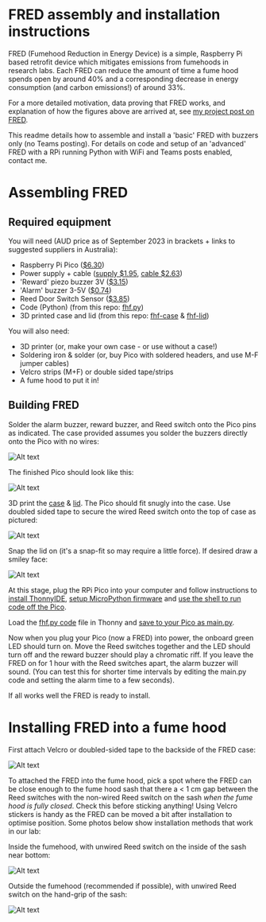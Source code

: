 # FRED assembly and installation instructions
FRED (Fumehood Reduction in Energy Device) is a simple, Raspberry Pi based retrofit device which mitigates emissions from fumehoods in research labs. Each FRED can reduce the amount of time a fume hood spends open by around 40% and a corresponding decrease in energy consumption (and carbon emissions!) of around 33%.

For a more detailed motivation, data proving that FRED works, and explanation of how the figures above are arrived at, see [my project post on FRED](https://nrmkirkwood.github.io/projects/fumehoodfred/).

This readme details how to assemble and install a 'basic' FRED with buzzers only (no Teams posting). For details on code and setup of an 'advanced' FRED with a RPi running Python with WiFi and Teams posts enabled, contact me.

# Assembling FRED

## Required equipment

You will need (AUD price as of September 2023 in brackets + links to suggested suppliers in Australia):

- Raspberry Pi Pico ([$6.30](https://core-electronics.com.au/raspberry-pi-pico.html))
- Power supply + cable ([supply $1.95](https://www.ebay.com.au/itm/284385278195), [cable $2.63](https://www.ebay.com.au/itm/384493783379))
- 'Reward' piezo buzzer 3V ([$3.15](https://core-electronics.com.au/piezo-buzzer-ps1240.html))
- 'Alarm' buzzer 3-5V ([$0.74](https://core-electronics.com.au/piezo-buzzer.html))
- Reed Door Switch Sensor ([$3.85](https://www.ebay.com.au/itm/154538574997))
- Code (Python) (from this repo: [fhf.py](https://github.com/nrmkirkwood/FumeHoodFred/blob/main/fhf.py))
- 3D printed case and lid (from this repo: [fhf-case](https://github.com/nrmkirkwood/FumeHoodFred/blob/main/fhf-case.stl) & [fhf-lid](https://github.com/nrmkirkwood/FumeHoodFred/blob/main/fhf-lid.stl))

You will also need:

- 3D printer (or, make your own case - or use without a case!)
- Soldering iron & solder (or, buy Pico with soldered headers, and use M-F jumper cables)
- Velcro strips (M+F) or double sided tape/strips
- A fume hood to put it in!

## Building FRED
Solder the alarm buzzer, reward buzzer, and Reed switch onto the Pico pins as indicated. The case provided assumes you solder the buzzers directly onto the Pico with no wires:

![Alt text](https://github.com/nrmkirkwood/FumeHoodFred/blob/main/images/fhf-1.jpg?raw=true "Title")

The finished Pico should look like this:

![Alt text](https://github.com/nrmkirkwood/FumeHoodFred/blob/main/images/fhf-2.jpg?raw=true "Title")

3D print the [case](https://github.com/nrmkirkwood/FumeHoodFred/blob/main/fhf-case.stl) & [lid](https://github.com/nrmkirkwood/FumeHoodFred/blob/main/fhf-lid.stl). The Pico should fit snugly into the case. Use doubled sided tape to secure the wired Reed switch onto the top of case as pictured:

![Alt text](https://github.com/nrmkirkwood/FumeHoodFred/blob/main/images/fhf-3.jpg?raw=true "Title")

Snap the lid on (it's a snap-fit so may require a little force). If desired draw a smiley face:

![Alt text](https://github.com/nrmkirkwood/FumeHoodFred/blob/main/images/fhf-4.jpg?raw=true "Title")

At this stage, plug the RPi Pico into your computer and follow instructions to [install ThonnyIDE](https://projects.raspberrypi.org/en/projects/getting-started-with-the-pico/2), [setup MicroPython firmware](https://projects.raspberrypi.org/en/projects/getting-started-with-the-pico/3) and [use the shell to run code off the Pico](https://projects.raspberrypi.org/en/projects/getting-started-with-the-pico/4).

Load the [fhf.py code](https://github.com/nrmkirkwood/FumeHoodFred/blob/main/fhf.py) file in Thonny and [save to your Pico as main.py](https://projects.raspberrypi.org/en/projects/getting-started-with-the-pico/9). 

Now when you plug your Pico (now a FRED) into power, the onboard green LED should turn on. Move the Reed switches together and the LED should turn off and the reward buzzer should play a chromatic riff. If you leave the FRED on for 1 hour with the Reed switches apart, the alarm buzzer will sound. (You can test this for shorter time intervals by editing the main.py code and setting the alarm time to a few seconds).

If all works well the FRED is ready to install.

# Installing FRED into a fume hood

First attach Velcro or doubled-sided tape to the backside of the FRED case:

![Alt text](https://github.com/nrmkirkwood/FumeHoodFred/blob/main/images/fhf-5.jpg?raw=true "Title")

To attached the FRED into the fume hood, pick a spot where the FRED can be close enough to the fume hood sash that there a < 1 cm gap between the Reed switches with the non-wired Reed switch on the sash *when the fume hood is fully closed*. Check this before sticking anything! Using Velcro stickers is handy as the FRED can be moved a bit after installation to optimise position. Some photos below show installation methods that work in our lab:

Inside the fumehood, with unwired Reed switch on the inside of the sash near bottom:

![Alt text](https://github.com/nrmkirkwood/FumeHoodFred/blob/main/images/fhf-8.jpg?raw=true "Title")

Outside the fumehood (recommended if possible), with unwired Reed switch on the hand-grip of the sash:

![Alt text](https://github.com/nrmkirkwood/FumeHoodFred/blob/main/images/fhf-9.jpg?raw=true "Title")
